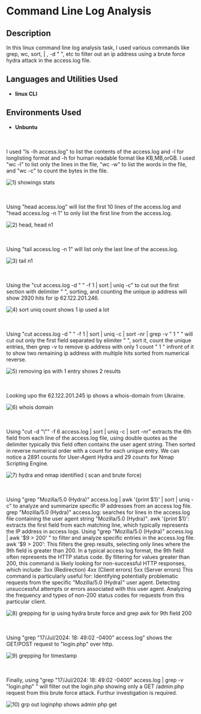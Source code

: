 # Command Line Log Analysis


<h2>Description</h2>
In this linux command line log analysis task, I used various commands like grep, wc, sort, | , -d " ", etc to filter out an ip address using a brute force hydra attack in the access.log file. 


<h2>Languages and Utilities Used</h2>

- <b>linux CLI</b>


<h2>Environments Used </h2>

- <b>Unbuntu</b> 

<br />
<br />
I used "ls -lh access.log" to list the contents of the access.log and -l for longlisting format and -h for human readable format like KB,MB,orGB. I used "wc -l" to list only the lines in the file, "wc -w" to list the words in the file, and "wc -c" to count the bytes in the file. 

![1) showings stats](https://github.com/user-attachments/assets/7430a093-e3a0-4b1a-8c0b-105c9611b5e4)

<br />
<br />
Using "head access.log" will list the first 10 lines of the access.log and "head access.log -n 1" to only list the first line from the access.log. 

![2) head, head n1](https://github.com/user-attachments/assets/4ac7f79b-01cb-4aa3-bfae-610348e1ef1f)

<br />
<br />  
Using "tail access.log -n 1" will list only the last line of the access.log.

![3) tail n1](https://github.com/user-attachments/assets/d629ace9-669e-41db-a5c2-410e95675e06)

<br />
<br />
Using the "cut access.log -d " " -f 1 | sort | uniq -c" to cut out the first section with delimiter " ", sorting, and counting the unique ip address will show 2920 hits for ip 62.122.201.246.

![4) sort uniq count shows 1 ip  used a lot](https://github.com/user-attachments/assets/83638592-ab5d-4e27-a6b4-ed9c411bd846)

<br />
<br />
Using "cut access.log -d " " -f 1 | sort | uniq -c | sort -nr | grep -v " 1 " " will cut out only the first field separated by elimiter " ", sort it, count the unique entries, then grep -v to remove ip address with only 1 count " 1 " infront of it to show two remaining ip address with multiple hits sorted from numerical reverse. 

![5) removing ips with 1 entry shows 2 results](https://github.com/user-attachments/assets/7930286a-baa1-431d-baf5-3a26ab06ceb7)

<br />
<br />
Looking upo the 62.122.201.245 ip shows a whois-domain from Ukraine. 

![6) whois domain](https://github.com/user-attachments/assets/7276e770-6dfe-47a7-8342-37bdb56e1a5a)

<br />
<br />
Using "cut -d "\"" -f 6 access.log | sort | uniq -c | sort -nr" extracts the 6th field from each line of the access.log file, using double quotes as the delimiter typically this field often contains the user agent string. Then sorted in reverse numerical order with a count for each unique entry. We can notice a 2891 counts for User-Agent Hydra and 29 counts for Nmap Scripting Engine. 


![7) hydra and nmap identified ( scan and brute force) ](https://github.com/user-attachments/assets/0587874e-fb08-4164-86ef-228cf165e944)

<br />
<br />  
Using "grep "Mozilla/5.0 (Hydra)" access.log | awk '{print $1}' | sort | uniq -c" to analyze and summarize specific IP addresses from an access log file. grep "Mozilla/5.0 (Hydra)" access.log: searches for lines in the access.log file containing the user agent string "Mozilla/5.0 (Hydra)". awk '{print $1}': extracts the first field from each matching line, which typically represents the IP address in access logs. Using "grep "Mozilla/5.0 (Hydra)" access.log | awk '$9 > 200' " to filter and analyze specific entries in the access.log file. awk '$9 > 200': This filters the grep results, selecting only lines where the 9th field is greater than 200. In a typical access log format, the 9th field often represents the HTTP status code. By filtering for values greater than 200, this command is likely looking for non-successful HTTP responses, which include:
3xx (Redirection)
4xx (Client errors)
5xx (Server errors)
This command is particularly useful for:
Identifying potentially problematic requests from the specific "Mozilla/5.0 (Hydra)" user agent.
Detecting unsuccessful attempts or errors associated with this user agent.
Analyzing the frequency and types of non-200 status codes for requests from this particular client.

![8) grepping for ip using hydra brute force and grep awk for 9th field   200](https://github.com/user-attachments/assets/f6cfb834-f6ca-4897-99ce-5fbf10001de5)

<br />
<br />
Using "grep "17/Jul/2024: 18: 49:02 -0400" access.log" shows the GET/POST request to "login.php" over http. 

![9) grepping for timestamp](https://github.com/user-attachments/assets/14851bd3-fa89-4a66-b149-f609e9c8886a)

<br />
<br />
Finally, using "grep "17/Jul/2024: 18: 49:02 -0400" access.log | grep -v "login.php" " will filter out the login.php showing only a GET /admin.php request from this brute force attack. Furthur investigation is required. 

![10) grp out loginphp shows admin php get ](https://github.com/user-attachments/assets/b98dc82a-5dfe-4db5-a848-f37d3b637609)

<br />
<br />  
